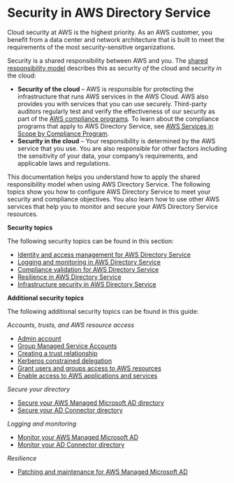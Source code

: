 # Security in AWS Directory Service<a name="security"></a>

Cloud security at AWS is the highest priority\. As an AWS customer, you benefit from a data center and network architecture that is built to meet the requirements of the most security\-sensitive organizations\.

Security is a shared responsibility between AWS and you\. The [shared responsibility model](http://aws.amazon.com/compliance/shared-responsibility-model/) describes this as security *of* the cloud and security *in* the cloud:
+ **Security of the cloud** – AWS is responsible for protecting the infrastructure that runs AWS services in the AWS Cloud\. AWS also provides you with services that you can use securely\. Third\-party auditors regularly test and verify the effectiveness of our security as part of the [AWS compliance programs](http://aws.amazon.com/compliance/programs/)\. To learn about the compliance programs that apply to AWS Directory Service, see [AWS Services in Scope by Compliance Program](http://aws.amazon.com/compliance/services-in-scope/)\.
+ **Security in the cloud** – Your responsibility is determined by the AWS service that you use\. You are also responsible for other factors including the sensitivity of your data, your company’s requirements, and applicable laws and regulations\. 

This documentation helps you understand how to apply the shared responsibility model when using AWS Directory Service\. The following topics show you how to configure AWS Directory Service to meet your security and compliance objectives\. You also learn how to use other AWS services that help you to monitor and secure your AWS Directory Service resources\. 

**Security topics**

The following security topics can be found in this section:
+ [Identity and access management for AWS Directory Service](iam_auth_access.md)
+ [Logging and monitoring in AWS Directory Service](incident-response.md)
+ [Compliance validation for AWS Directory Service](ds-compliance.md)
+ [Resilience in AWS Directory Service](disaster-recovery-resiliency.md)
+ [Infrastructure security in AWS Directory Service](infrastructure-security.md)

**Additional security topics**

The following additional security topics can be found in this guide:

*Accounts, trusts, and AWS resource access*
+ [Admin account](ms_ad_getting_started_admin_account.md)
+ [Group Managed Service Accounts](ms_ad_key_concepts_gmsa.md)
+ [Creating a trust relationship](ms_ad_setup_trust.md)
+ [Kerberos constrained delegation](ms_ad_key_concepts_kerberos.md)
+ [Grant users and groups access to AWS resources](ms_ad_manage_roles.md)
+ [Enable access to AWS applications and services](ms_ad_manage_apps_services.md)

*Secure your directory*
+ [Secure your AWS Managed Microsoft AD directory](ms_ad_security.md)
+ [Secure your AD Connector directory](ad_connector_security.md)

*Logging and monitoring*
+ [Monitor your AWS Managed Microsoft AD](ms_ad_monitor.md)
+ [Monitor your AD Connector directory](ad_connector_monitor.md)

*Resilience*
+ [Patching and maintenance for AWS Managed Microsoft AD](ms_ad_key_concepts_maintenance.md)